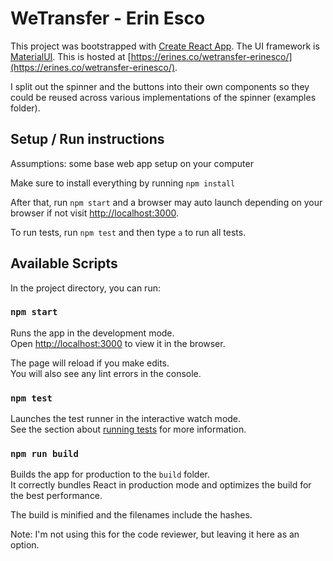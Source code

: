 # WeTransfer - Erin Esco
This project was bootstrapped with [Create React App](https://github.com/facebook/create-react-app). The UI framework is [MaterialUI](https://material-ui.com/).
This is hosted at [https://erines.co/wetransfer-erinesco/](https://erines.co/wetransfer-erinesco/).

I split out the spinner and the buttons into their own components so they could be reused across various implementations of the spinner (examples folder).

## Setup / Run instructions
Assumptions: some base web app setup on your computer

Make sure to install everything by running
`npm install`

After that, run `npm start` and a browser may auto launch depending on your browser if not visit [http://localhost:3000](http://localhost:3000).

To run tests, run `npm test` and then type `a` to run all tests.

## Available Scripts

In the project directory, you can run:

### `npm start`

Runs the app in the development mode.\
Open [http://localhost:3000](http://localhost:3000) to view it in the browser.

The page will reload if you make edits.\
You will also see any lint errors in the console.

### `npm test`

Launches the test runner in the interactive watch mode.\
See the section about [running tests](https://facebook.github.io/create-react-app/docs/running-tests) for more information.

### `npm run build`

Builds the app for production to the `build` folder.\
It correctly bundles React in production mode and optimizes the build for the best performance.

The build is minified and the filenames include the hashes.

Note: I'm not using this for the code reviewer, but leaving it here as an option.